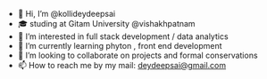 - 👋 Hi, I’m @kollideydeepsai
- 🎓 studing at Gitam University @vishakhpatnam 
- 👀 I’m interested in full stack development / data analytics 
- 🌱 I’m currently learning  phyton , front end development
- 💞️ I’m looking to collaborate on projects and formal conservations 
- 📫 How to reach me by my mail: deydeepsai@gmail.com 
<!---
kollideydeepsai/kollideydeepsai is a ✨ special ✨ repository because its `README.md` (this file) appears on your GitHub profile.
You can click the Preview link to take a look at your changes.
--->
